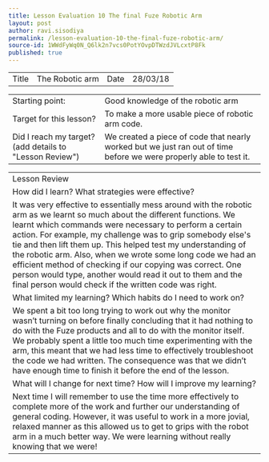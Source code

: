 ```yaml
---
title: Lesson Evaluation 10 The final Fuze Robotic Arm
layout: post
author: ravi.sisodiya
permalink: /lesson-evaluation-10-the-final-fuze-robotic-arm/
source-id: 1WWdFyWq0N_Q6lk2n7vcs0PotYOvpDTWzdJVLcxtP8Fk
published: true
---
```

<table>
  <tr>
    <td>Title</td>
    <td>The Robotic arm</td>
    <td>Date</td>
    <td>28/03/18</td>
  </tr>
</table>


<table>
  <tr>
    <td>Starting point:</td>
    <td>Good knowledge of the robotic arm</td>
  </tr>
  <tr>
    <td>Target for this lesson?</td>
    <td>To make a more usable piece of robotic arm code.</td>
  </tr>
  <tr>
    <td>Did I reach my target? 
(add details to "Lesson Review")</td>
    <td>We created a piece of code that nearly worked but we just ran out of time before we were properly able to test it.</td>
  </tr>
</table>


<table>
  <tr>
    <td>Lesson Review</td>
  </tr>
  <tr>
    <td>How did I learn? What strategies were effective? </td>
  </tr>
  <tr>
    <td>It was very effective to essentially mess around with the robotic arm as we learnt so much about the different functions. We learnt which commands were necessary to perform a certain action. For example, my challenge was to grip somebody else's tie and then lift them up. This helped test my understanding of the robotic arm. Also, when we wrote some long code we had an efficient method of checking if our copying was correct. One person would type, another would read it out to them and the final person would check if the written code was right.</td>
  </tr>
  <tr>
    <td>What limited my learning? Which habits do I need to work on? </td>
  </tr>
  <tr>
    <td>We spent a bit too long trying to work out why the monitor wasn’t turning on before finally concluding that it had nothing to do with the Fuze products and all to do with the monitor itself. We probably spent a little too much time experimenting with the arm, this meant that we had less time to effectively troubleshoot the code we had written. The consequence was that we didn’t have enough time to finish it before the end of the lesson.</td>
  </tr>
  <tr>
    <td>What will I change for next time? How will I improve my learning?</td>
  </tr>
  <tr>
    <td>Next time I will remember to use the time more effectively to complete more of the work and further our understanding of general coding. However, it was useful to work in a more jovial, relaxed manner as this allowed us to get to grips with the robot arm in a much better way. We were learning without really knowing that we were!</td>
  </tr>
</table>


